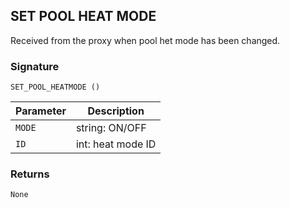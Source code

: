 ## SET POOL HEAT MODE

Received from the proxy when pool het mode has been changed.


### Signature

`SET_POOL_HEATMODE ()`


| Parameter | Description |
| --- | --- |
| `MODE` | string: ON/OFF |
| `ID` | int: heat mode ID |


### Returns

`None`
